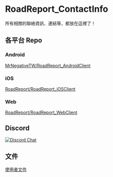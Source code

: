 # RoadReport_ContactInfo
所有相關的聯絡資訊、連結等，都放在這裡了！

## 各平台 Repo
### Android
[MrNegativeTW/RoadReport_AndroidClient](https://github.com/MrNegativeTW/RoadReport_AndroidClient)

### iOS
[RoadReport/RoadReport_iOSClient](https://github.com/RoadReport/RoadReport_iOSClient)


### Web
[RoadReport/RoadReport_WebClient](https://github.com/RoadReport/RoadReport_WebClient)

## Discord  
[![Discord Chat](https://img.shields.io/discord/728218559309807656.svg)](https://discord.gg/)

## 文件
[使用者文件](https://roadreport.gitlab.io/docs/#/)